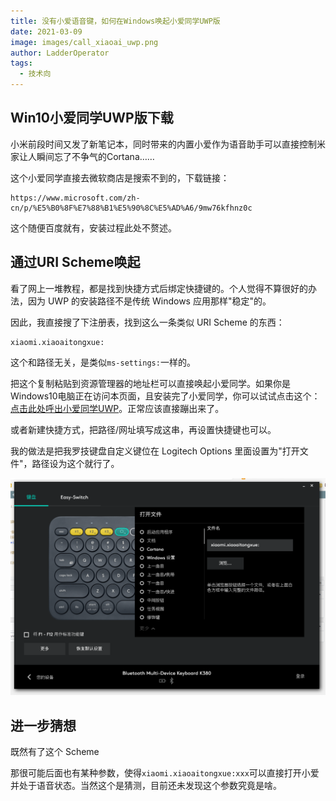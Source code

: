```yaml
---
title: 没有小爱语音键，如何在Windows唤起小爱同学UWP版
date: 2021-03-09
image: images/call_xiaoai_uwp.png
author: LadderOperator
tags:
  - 技术向
---
```

## Win10小爱同学UWP版下载

小米前段时间又发了新笔记本，同时带来的内置小爱作为语音助手可以直接控制米家让人瞬间忘了不争气的Cortana……

这个小爱同学直接去微软商店是搜索不到的，下载链接：



    https://www.microsoft.com/zh-cn/p/%E5%B0%8F%E7%88%B1%E5%90%8C%E5%AD%A6/9mw76kfhnz0c



这个随便百度就有，安装过程此处不赘述。



## 通过URI Scheme唤起



看了网上一堆教程，都是找到快捷方式后绑定快捷键的。个人觉得不算很好的办法，因为 UWP 的安装路径不是传统 Windows 应用那样"稳定"的。



因此，我直接搜了下注册表，找到这么一条类似 URI Scheme 的东西：



    xiaomi.xiaoaitongxue:



这个和路径无关，是类似`ms-settings:`一样的。



把这个复制粘贴到资源管理器的地址栏可以直接唤起小爱同学。如果你是Windows10电脑正在访问本页面，且安装完了小爱同学，你可以试试点击这个：[点击此处呼出小爱同学UWP](xiaomi.xiaoaitongxue:)。正常应该直接蹦出来了。



或者新建快捷方式，把路径/网址填写成这串，再设置快捷键也可以。



我的做法是把我罗技键盘自定义键位在 Logitech Options 里面设置为"打开文件"，路径设为这个就行了。



![file](images/image-1615280866017.png)



## 进一步猜想



既然有了这个 Scheme

那很可能后面也有某种参数，使得`xiaomi.xiaoaitongxue:xxx`可以直接打开小爱并处于语音状态。当然这个是猜测，目前还未发现这个参数究竟是啥。


